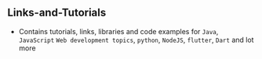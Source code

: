 ## Links-and-Tutorials

- Contains tutorials, links, libraries and code examples for  `Java`, `JavaScript`
  `Web development topics`, `python`, `NodeJS`, `flutter`, `Dart` and lot more
